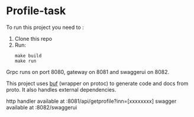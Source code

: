 # Profile-task

To run this project you need to :
1. Clone this repo
2. Run:
    ```
    make build
    make run
    ```
Grpc runs on port 8080, gateway on 8081 and swaggerui on 8082.

This project uses [buf](https://buf.build/docs/installation) (wrapper on protoc) to generate code and docs from proto. It also handles external dependencies.

http handler available at :8081/api/getprofile?inn=[xxxxxxxx]
swagger available at :8082/swaggerui